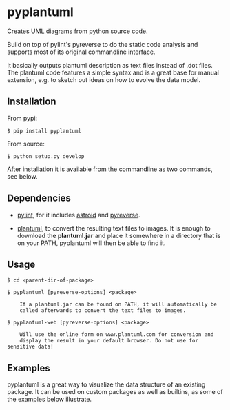 # pyplantuml

Creates UML diagrams from python source code.

Build on top of pylint's pyreverse to do the static code analysis and supports most of its original commandline interface.

It basically outputs plantuml description as text files instead of .dot files. The plantuml code features a simple syntax and is a great base for manual extension, e.g. to sketch out ideas on how to evolve the data model.


## Installation

From pypi:

    $ pip install pyplantuml

From source:

    $ python setup.py develop

After installation it is available from the commandline as two commands, see below.


## Dependencies

* [pylint](https://www.pylint.org/), for it includes [astroid](https://www.astroid.org/) and [pyreverse](https://www.logilab.org/blogentry/6883).

* [plantuml](http://de.plantuml.com/), to convert the resulting text files to images. It is enough to download the **plantuml.jar** and place it somewhere in a directory that is on your PATH, pyplantuml will then be able to find it.


## Usage

    $ cd <parent-dir-of-package>

    $ pyplantuml [pyreverse-options] <package>

        If a plantuml.jar can be found on PATH, it will automatically be
        called afterwards to convert the text files to images.

    $ pyplantuml-web [pyreverse-options] <package>

        Will use the online form on www.plantuml.com for conversion and
        display the result in your default browser. Do not use for sensitive data!


## Examples

pyplantuml is a great way to visualize the data structure of an existing package. It can be used on custom packages as well as builtins, as some of the examples below illustrate.

